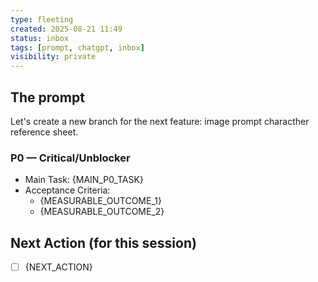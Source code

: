 ```yaml
---
type: fleeting
created: 2025-08-21 11:49
status: inbox
tags: [prompt, chatgpt, inbox]
visibility: private
---
```


## The prompt
Let's create a new branch for the next feature: image prompt characther reference sheet.

### P0 — Critical/Unblocker
- Main Task: {MAIN_P0_TASK}
- Acceptance Criteria:
  - {MEASURABLE_OUTCOME_1}
  - {MEASURABLE_OUTCOME_2}

## Next Action (for this session)
- [ ] {NEXT_ACTION}

